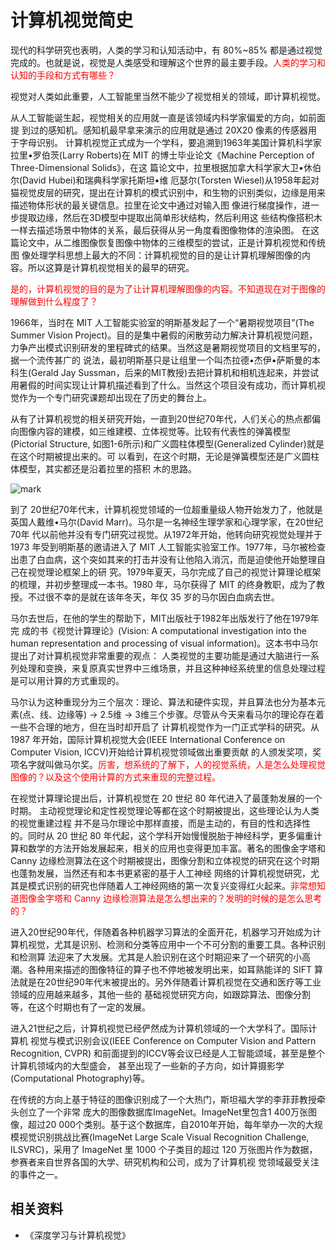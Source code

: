 
# 计算机视觉简史


现代的科学研究也表明，人类的学习和认知活动中，有 80%~85% 都是通过视觉完成的。也就是说，视觉是人类感受和理解这个世界的最主要手段。<span style="color:red;">人类的学习和认知的手段和方式有哪些？</span>

视觉对人类如此重要，人工智能里当然不能少了视觉相关的领域，即计算机视觉。

从人工智能诞生起，视觉相关的应用就一直是该领域内科学家偏爱的方向，如前面提 到过的感知机。感知机最早拿来演示的应用就是通过 20X20 像素的传感器用于字母识别。 计算机视觉正式成为一个学科，要追溯到1963年美国计算机科学家拉里•罗伯茨(Larry Roberts)在 MIT 的博士毕业论文《Machine Perception of Three-Dimensional Solids》，在这 篇论文中，拉里根据加拿大科学家大卫•休伯尔(David Hubei)和瑞典科学家托斯坦•维 厄瑟尔(Torsten Wiesel)从1958年起对猫视觉皮层的研究，提出在计算机的模式识别中，和生物的识别类似，边缘是用来描述物体形状的最关键信息。拉里在论文中通过对输入图 像进行梯度操作，进一步提取边缘，然后在3D模型中提取出简单形状结构，然后利用这 些结构像搭积木一样去描述场景中物体的关系，最后获得从另一角度看图像物体的渲染图。 在这篇论文中，从二维图像恢复图像中物体的三维模型的尝试，正是计算机视觉和传统图 像处理学科思想上最大的不同：计算机视觉的目的是让计算机理解图像的内容。所以这算是计算机视觉相关的最早的研究。

<span style="color:red;">是的，计算机视觉的目的是为了让计算机理解图像的内容。不知道现在对于图像的理解做到什么程度了？</span>

1966年，当时在 MIT 人工智能实验室的明斯基发起了一个“暑期视觉项目”(The Summer Vision Project)。目的是集中暑假的闲散劳动力解决计算机视觉问题，力争产出模式识别研发的里程碑式的结果。当然这是暑期视觉项目的文档里写的，据一个流传甚广的 说法，最初明斯基只是让组里一个叫杰拉德•杰伊•萨斯曼的本科生(Gerald Jay Sussman，后来的MIT教授)去把计算机和相机连起来，并尝试用暑假的时间实现让计算机描述看到了什么。当然这个项目没有成功，而计算机视觉作为一个专门研究课题却出现在了历史的舞台上。

从有了计算机视觉的相关研究开始，一直到20世纪70年代，人们关心的热点都偏向图像内容的建模，如三维建模、立体视觉等。比较有代表性的弹簧模型(Pictorial Structure, 如图1-6所示)和广义圆柱体模型(Generalized Cylinder)就是在这个时期被提出来的。可 以看到，在这个时期，无论是弹簧模型还是广义圆柱体模型，其实都还是沿着拉里的搭积 木的思路。

![mark](http://pacdb2bfr.bkt.clouddn.com/blog/image/180829/H7i9FmiL9g.png?imageslim)


到了 20世纪70年代末，计算机视觉领域的一位超重量级人物开始发力了，他就是英国人戴维•马尔(David Marr)。马尔是一名神经生理学家和心理学家，在20世纪70年 代以前他并没有专门研究过视觉。从1972年开始，他转向研究视觉处理并于 1973 年受到明斯基的邀请进入了 MIT 人工智能实验室工作。1977年，马尔被检查出患了白血病，这个突如其来的打击并没有让他陷入消沉，而是迫使他开始整理自己在视觉理论框架上的研 究。1979年夏天，马尔完成了自己的视觉计算理论框架的梳理，并初步整理成一本书。1980 年，马尔获得了 MIT 的终身教职，成为了教授。不过很不幸的是就在该年冬天，年仅 35 岁的马尔因白血病去世。

马尔去世后，在他的学生的帮助下，MIT出版社于1982年出版发行了他在1979年完 成的书《视觉计算理论》(Vision: A computational investigation into the human representation and processing of visual information)。这本书中马尔提出了对计算机视觉非常重要的观点： 人类视觉的主要功能是通过大脑进行一系列处理和变换，来复原真实世界中三维场景，并且这种神经系统里的信息处理过程是可以用计算的方式重现的。

马尔认为这种重现分为三个层次：理论、算法和硬件实现，并且算法也分为基本元素(点、线、边缘等) -> 2.5维 -> 3维三个步骤。尽管从今天来看马尔的理论存在着一些不合理的地方，但在当时却开启了 计算机视觉作为一门正式学科的研究。从 1987 年开始，国际计算机视觉大会(IEEE International Conference on Computer Vision, ICCV)开始给计算机视觉领域做出重要贡献 的人颁发奖项，奖项名字就叫做马尔奖。<span style="color:red;">厉害，想系统的了解下，人的视觉系统，人是怎么处理视觉图像的？以及这个使用计算的方式来重现的完整过程。</span>

在视觉计算理论提出后，计算机视觉在 20 世纪 80 年代进入了最蓬勃发展的一个时期。 主动视觉理论和定性视觉理论等都在这个时期被提出，这些理论认为人类的视觉重建过程 并不是马尔理论中那样直接，而是主动的，有目的性和选择性的。同时从 20 世纪 80 年代起，这个学科开始慢慢脱胎于神经科学，更多偏重计算和数学的方法开始发展起来，相关的应用也变得更加丰富。著名的图像金字塔和 Canny 边缘检测算法在这个时期被提出，图像分割和立体视觉的研究在这个时期也蓬勃发展，当然还有和本书更紧密的基于人工神经 网络的计算机视觉研究，尤其是模式识别的研究也伴随着人工神经网络的第一次复兴变得红火起来。<span style="color:red;">非常想知道图像金字塔和 Canny 边缘检测算法是怎么想出来的？发明的时候的是怎么思考的？</span>

进入20世纪90年代，伴随着各种机器学习算法的全面开花，机器学习开始成为计算机视觉，尤其是识别、检测和分类等应用中一个不可分割的重要工具。各种识别和检测算 法迎来了大发展。尤其是人脸识别在这个时期迎来了一个研究的小高潮。各种用来描述的图像特征的算子也不停地被发明出来，如耳熟能详的 SIFT 算法就是在20世纪90年代末被提出的。另外伴随着计算机视觉在交通和医疗等工业领域的应用越来越多，其他一些的 基础视觉研究方向，如跟踪算法、图像分割等，在这个时期也有了一定的发展。

进入21世纪之后，计算机视觉已经俨然成为计算机领域的一个大学科了。国际计算机 视觉与模式识别会议(IEEE Conference on Computer Vision and Pattern Recognition, CVPR) 和前面提到的ICCV等会议已经是人工智能颂域，甚至是整个计算机领域内的大型盛会， 甚至出现了一些新的子方向，如计算摄影学(Computational Photography)等。

在传统的方向上基于特征的图像识别成了一个大热门，斯坦福大学的李菲菲教授牵头创立了一个非常 庞大的图像数据库ImageNet。ImageNet里包含1 400万张图像，超过20 000个类别。基于这个数据库，自2010年开始，每年举办一次的大规模视觉识别挑战比赛(ImageNet Large Scale Visual Recognition Challenge, ILSVRC)，采用了 ImageNet 里 1000 个子类目的超过 120 万张图片作为数据，参赛者来自世界各国的大学、研究机构和公司，成为了计算机视 觉领域最受关注的事件之一。




## 相关资料

- 《深度学习与计算机视觉》
